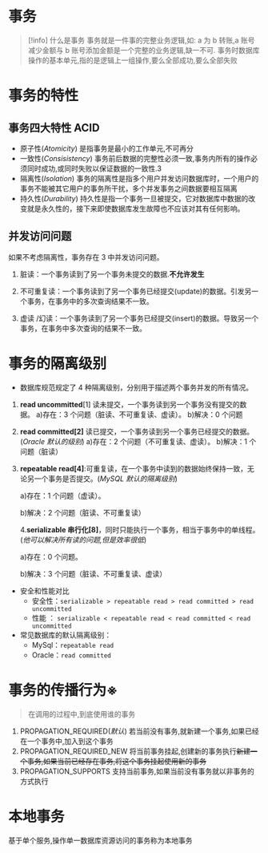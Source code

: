 # 事务
> [!info] 什么是事务
> 事务就是一件事的完整业务逻辑,如: a 为 b 转账,a 账号减少金额与 b 账号添加金额是一个完整的业务逻辑,缺一不可.
> 事务时数据库操作的基本单元,指的是逻辑上一组操作,要么全部成功,要么全部失败

# 事务的特性
## 事务四大特性 ACID
- 原子性(*Atomicity*) 是指事务是最小的工作单元,不可再分
- 一致性(*Consisistency*) 事务前后数据的完整性必须一致,事务内所有的操作必须同时成功,或同时失败以保证数据的一致性.3
- 隔离性(*Isolation*) 事务的隔离性是指多个用户并发访问数据库时，一个用户的事务不能被其它用户的事务所干扰，多个并发事务之间数据要相互隔离
- 持久性(*Durability*) 持久性是指一个事务一旦被提交，它对数据库中数据的改变就是永久性的，接下来即使数据库发生故障也不应该对其有任何影响。

## 并发访问问题
如果不考虑隔离性，事务存在 3 中并发访问问题。

1. 脏读：一个事务读到了另一个事务未提交的数据.**不允许发生**

2. 不可重复读：一个事务读到了另一个事务已经提交(update)的数据。引发另一个事务，在事务中的多次查询结果不一致。
3. 虚读 /幻读：一个事务读到了另一个事务已经提交(insert)的数据。导致另一个事务，在事务中多次查询的结果不一致。

# 事务的隔离级别
- 数据库规范规定了 4 种隔离级别，分别用于描述两个事务并发的所有情况。

1. **read uncommitted**[1] 读未提交，一个事务读到另一个事务没有提交的数据。
   a)存在：3 个问题（脏读、不可重复读、虚读）。
   b)解决：0 个问题

2. **read committed[2]** 读已提交，一个事务读到另一个事务已经提交的数据。(*Oracle 默认的级别*)
   a)存在：2 个问题（不可重复读、虚读）。
   b)解决：1 个问题（脏读）

3. **repeatable read[4]**:可重复读，在一个事务中读到的数据始终保持一致，无论另一个事务是否提交。(*MySQL 默认的隔离级别*)

   a)存在：1 个问题（虚读）。

   b)解决：2 个问题（脏读、不可重复读）

   4.**serializable 串行化[8]**，同时只能执行一个事务，相当于事务中的单线程。(*他可以解决所有读的问题,但是效率很低*)

    a)存在：0 个问题。

    b)解决：3 个问题（脏读、不可重复读、虚读）

- 安全和性能对比
  - 安全性：`serializable > repeatable read > read committed > read uncommitted`
  - 性能 ： `serializable < repeatable read < read committed < read uncommitted`
- 常见数据库的默认隔离级别：
  - MySql：`repeatable read`
  - Oracle：`read committed`

# 事务的传播行为※
> 在调用的过程中,到底使用谁的事务

1. PROPAGATION_REQUIRED(*默认*) 若当前没有事务,就新建一个事务,如果已经在一个事务中,加入到这个事务
2. PROPAGATION_REQUIRED_NEW 将当前事务挂起,创建新的事务执行~~新建一个事务,如果当前已经存在事务,将这个事务挂起使用新的事务~~
3. PROPAGATION_SUPPORTS 支持当前事务,如果当前没有事务就以非事务的方式执行

# 本地事务
基于单个服务,操作单一数据库资源访问的事务称为本地事务